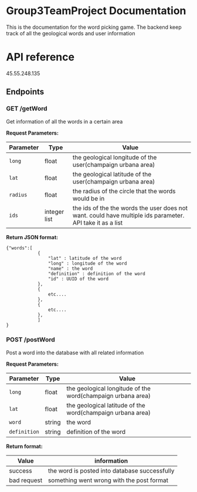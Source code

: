 # Group3TeamProject Documentation  

This is the documentation for the word picking game. The backend keep track of all the geological words and user information

# API reference  

45.55.248.135

## Endpoints  

### GET /getWord

Get information of all the words in a certain area  

**Request Parameters:**  

Parameter| Type | Value
--- | --- | ---
`long`| float | the geological longitude of the user(champaign urbana area)
`lat`| float | the geological latitude of the user(champaign urbana area)
`radius`| float | the radius of the circle that the words would be in
`ids`| integer list | the ids of the the words the user does not want. could have multiple ids parameter. API take it as a list  

**Return JSON format:**  

    {"words":[  
                {  
                    "lat" : latitude of the word  
                    "long" : longitude of the word  
                    "name" : the word  
                    "definition" : definition of the word  
                    "id" : UUID of the word  
                },  
                {  
                    etc....  
                },
                {
                    etc....
                },
                ]
    }  

### POST /postWord  
Post a word into the database with all related information  

**Request Parameters:**  

Parameter| Type | Value
--- | --- | ---
`long`| float | the geological longitude of the word(champaign urbana area)
`lat`| float | the geological latitude of the word(champaign urbana area)
`word`| string | the word
`definition`| string | definition of the word  

**Return format:**  

Value | information
--- | ---
success | the word is posted into database successfully
bad request | something went wrong with the post format
